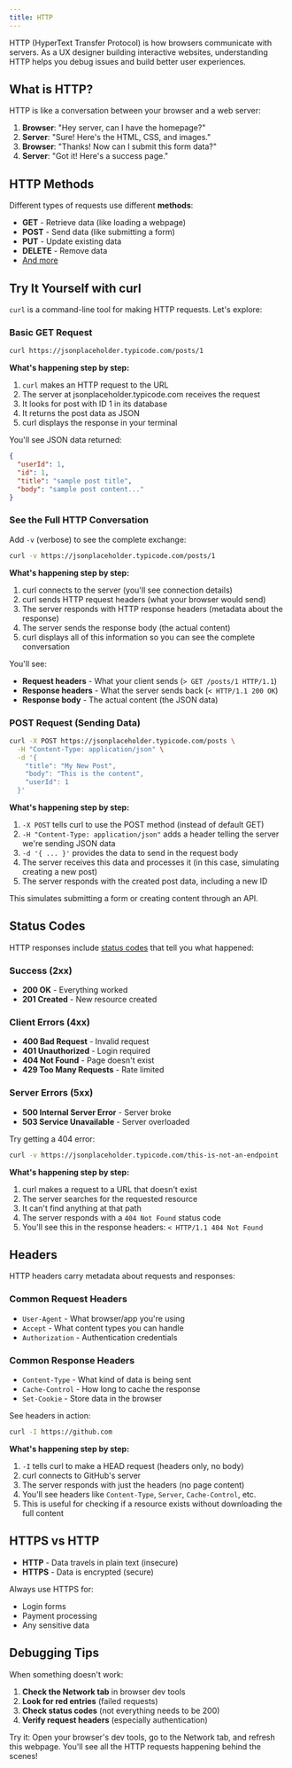 ```yaml
---
title: HTTP
---
```


HTTP (HyperText Transfer Protocol) is how browsers communicate with servers. As a UX designer building interactive websites, understanding HTTP helps you debug issues and build better user experiences.

## What is HTTP?

HTTP is like a conversation between your browser and a web server:

1. **Browser**: "Hey server, can I have the homepage?"
2. **Server**: "Sure! Here's the HTML, CSS, and images."
3. **Browser**: "Thanks! Now can I submit this form data?"
4. **Server**: "Got it! Here's a success page."

## HTTP Methods

Different types of requests use different **methods**:

- **GET** - Retrieve data (like loading a webpage)
- **POST** - Send data (like submitting a form)
- **PUT** - Update existing data
- **DELETE** - Remove data
- [And more](https://developer.mozilla.org/en-US/docs/Web/HTTP/Reference/Methods)

## Try It Yourself with curl

`curl` is a command-line tool for making HTTP requests. Let's explore:

### Basic GET Request

```bash
curl https://jsonplaceholder.typicode.com/posts/1
```

**What's happening step by step:**
1. `curl` makes an HTTP request to the URL
2. The server at jsonplaceholder.typicode.com receives the request
3. It looks for post with ID 1 in its database
4. It returns the post data as JSON
5. curl displays the response in your terminal

You'll see JSON data returned:

```json
{
  "userId": 1,
  "id": 1,
  "title": "sample post title",
  "body": "sample post content..."
}
```

### See the Full HTTP Conversation

Add `-v` (verbose) to see the complete exchange:

```bash
curl -v https://jsonplaceholder.typicode.com/posts/1
```

**What's happening step by step:**
1. curl connects to the server (you'll see connection details)
2. curl sends HTTP request headers (what your browser would send)
3. The server responds with HTTP response headers (metadata about the response)
4. The server sends the response body (the actual content)
5. curl displays all of this information so you can see the complete conversation

You'll see:
- **Request headers** - What your client sends (`> GET /posts/1 HTTP/1.1`)
- **Response headers** - What the server sends back (`< HTTP/1.1 200 OK`)
- **Response body** - The actual content (the JSON data)

### POST Request (Sending Data)

```bash
curl -X POST https://jsonplaceholder.typicode.com/posts \
  -H "Content-Type: application/json" \
  -d '{
    "title": "My New Post",
    "body": "This is the content",
    "userId": 1
  }'
```

**What's happening step by step:**
1. `-X POST` tells curl to use the POST method (instead of default GET)
2. `-H "Content-Type: application/json"` adds a header telling the server we're sending JSON data
3. `-d '{ ... }'` provides the data to send in the request body
4. The server receives this data and processes it (in this case, simulating creating a new post)
5. The server responds with the created post data, including a new ID

This simulates submitting a form or creating content through an API.

## Status Codes

HTTP responses include [status codes](https://developer.mozilla.org/en-US/docs/Web/HTTP/Reference/Status) that tell you what happened:

### Success (2xx)

- **200 OK** - Everything worked
- **201 Created** - New resource created

### Client Errors (4xx)

- **400 Bad Request** - Invalid request
- **401 Unauthorized** - Login required
- **404 Not Found** - Page doesn't exist
- **429 Too Many Requests** - Rate limited

### Server Errors (5xx)

- **500 Internal Server Error** - Server broke
- **503 Service Unavailable** - Server overloaded

Try getting a 404 error:

```bash
curl -v https://jsonplaceholder.typicode.com/this-is-not-an-endpoint
```

**What's happening step by step:**
1. curl makes a request to a URL that doesn't exist
2. The server searches for the requested resource
3. It can't find anything at that path
4. The server responds with a `404 Not Found` status code
5. You'll see this in the response headers: `< HTTP/1.1 404 Not Found`

## Headers

HTTP headers carry metadata about requests and responses:

### Common Request Headers

- `User-Agent` - What browser/app you're using
- `Accept` - What content types you can handle
- `Authorization` - Authentication credentials

### Common Response Headers

- `Content-Type` - What kind of data is being sent
- `Cache-Control` - How long to cache the response
- `Set-Cookie` - Store data in the browser

See headers in action:

```bash
curl -I https://github.com
```

**What's happening step by step:**
1. `-I` tells curl to make a HEAD request (headers only, no body)
2. curl connects to GitHub's server
3. The server responds with just the headers (no page content)
4. You'll see headers like `Content-Type`, `Server`, `Cache-Control`, etc.
5. This is useful for checking if a resource exists without downloading the full content

## HTTPS vs HTTP

- **HTTP** - Data travels in plain text (insecure)
- **HTTPS** - Data is encrypted (secure)

Always use HTTPS for:

- Login forms
- Payment processing
- Any sensitive data

## Debugging Tips

When something doesn't work:

1. **Check the Network tab** in browser dev tools
2. **Look for red entries** (failed requests)
3. **Check status codes** (not everything needs to be 200)
4. **Verify request headers** (especially authentication)

Try it: Open your browser's dev tools, go to the Network tab, and refresh this webpage. You'll see all the HTTP requests happening behind the scenes!